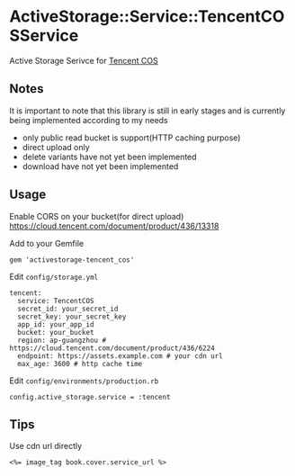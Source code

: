 # ActiveStorage::Service::TencentCOSService
Active Storage Serivce for [Tencent COS](https://cloud.tencent.com/product/cos)


## Notes
It is important to note that this library is still in early stages and is currently being implemented according to my needs
- only public read bucket is support(HTTP caching purpose)
- direct upload only
- delete variants have not yet been implemented
- download have not yet been implemented


## Usage
Enable CORS on your bucket(for direct upload)
https://cloud.tencent.com/document/product/436/13318

Add to your Gemfile
```
gem 'activestorage-tencent_cos'
```

Edit `config/storage.yml`
```
tencent:
  service: TencentCOS
  secret_id: your_secret_id
  secret_key: your_secret_key
  app_id: your_app_id
  bucket: your_bucket
  region: ap-guangzhou # https://cloud.tencent.com/document/product/436/6224
  endpoint: https://assets.example.com # your cdn url
  max_age: 3600 # http cache time
```

Edit `config/environments/production.rb`
```
config.active_storage.service = :tencent
```


## Tips
Use cdn url directly
```
<%= image_tag book.cover.service_url %>
```
